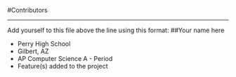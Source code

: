 #Contributors




-----
Add yourself to this file above the line using this format:
##Your name here
* Perry High School
* Gilbert, AZ
* AP Computer Science A - Period
* Feature(s) added to the project
